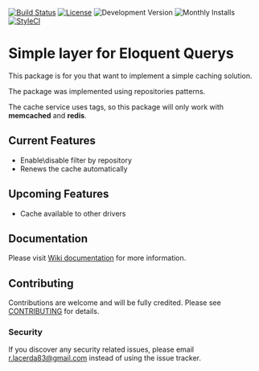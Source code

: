 [![Build Status](https://travis-ci.org/rlacerda83/lumem-elocache.svg?style=flat-square)](https://travis-ci.org/rlacerda83/lumem-elocache.svg)
[![License](https://img.shields.io/packagist/l/rlacerda83/lumen-elocache.svg?style=flat-square)](https://packagist.org/packages/rlacerda83/lumen-elocache)
![Development Version](https://img.shields.io/packagist/vpre/rlacerda83/lumen-elocache.svg?style=flat-square)
![Monthly Installs](https://img.shields.io/packagist/dm/rlacerda83/lumen-elocache.svg?style=flat-square)
[![StyleCI](https://styleci.io/repos/40798726/shield)](https://styleci.io/repos/40798726)

# Simple layer for Eloquent Querys 

This package is for you that want to implement a simple caching solution.

The package was implemented using repositories patterns.

The cache service uses tags, so this package will only work with **memcached** and **redis**.

## Current Features  
- Enable\disable filter by repository
- Renews the cache automatically

## Upcoming Features
- Cache available to other drivers

## Documentation
Please visit [Wiki documentation](https://github.com/rlacerda83/lumen-api-query-parser/wiki) for more information.

## Contributing
Contributions are welcome and will be fully credited. Please see [CONTRIBUTING](contributing.md) for details.

### Security
If you discover any security related issues, please email r.lacerda83@gmail.com instead of using the issue tracker.